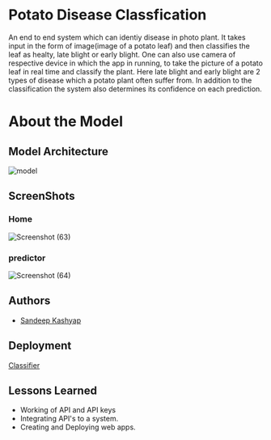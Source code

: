 
# Potato Disease Classfication

An end to end system which can identiy disease in photo plant. It takes input in the form of image(image of a potato leaf) and then classifies the leaf as healty, late blight or early blight. One can also use camera of respective device in which the app in running, to take the picture of a potato leaf in real time and classify the plant. Here late blight and early blight are 2 types of disease which a potato plant often suffer from. In addition to the classification the system also determines its confidence on each prediction.

# About the Model
## Model Architecture
![model](https://user-images.githubusercontent.com/66490787/219868725-9701133d-2f97-4fac-8f8b-c6108811dbdf.jpg)





## ScreenShots
### Home 
![Screenshot (63)](https://user-images.githubusercontent.com/66490787/219869302-ef00bf04-9bb4-4f20-94fb-35120788ae8f.png)
### predictor
![Screenshot (64)](https://user-images.githubusercontent.com/66490787/219869310-f15f7b73-4792-4145-9a5e-fc0268a6804c.png)






## Authors

- [Sandeep Kashyap](https://www.linkedin.com/in/sandeep-kashyap-aa1545170/)


## Deployment
[Classifier](https://sandy252-potato-disease-classifier-main-lpuiqn.streamlit.app/)





## Lessons Learned

- Working of API and API keys
- Integrating API's to a system.
- Creating and Deploying web apps.


